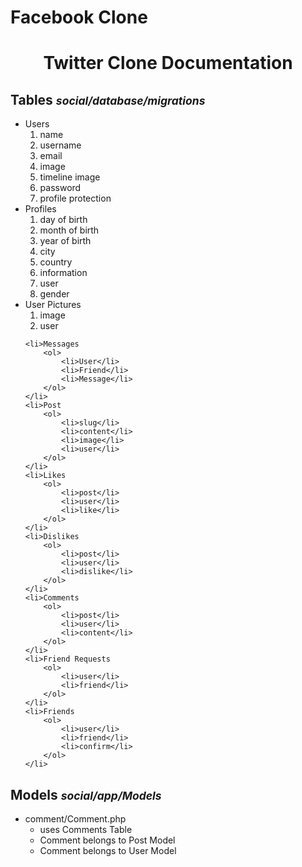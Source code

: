# Facebook Clone

<h1 style="text-align: center;">Twitter Clone Documentation</h1>
<h2>Tables <small style="font-style: italic;">social/database/migrations</small></h2>
<ul>
    <li>Users
        <ol>
            <li>name</li>
            <li>username</li>
            <li>email</li>
            <li>image</li>
            <li>timeline image</li>
            <li>password</li>
            <li>profile protection</li>
        </ol>
    </li>
    <li>Profiles
        <ol>
            <li>day of birth</li>
            <li>month of birth</li>
            <li>year of birth</li>
            <li>city</li>
            <li>country</li>
            <li>information</li>
            <li>user</li>
            <li>gender</li>
        </ol>
    </li>
    <li>User Pictures
        <ol>
            <li>image</li>
            <li>user</li>            
        </ol>
    </li>
    
    <li>Messages
        <ol>
            <li>User</li>
            <li>Friend</li> 
            <li>Message</li>                      
        </ol>
    </li>
    <li>Post
        <ol>
            <li>slug</li>
            <li>content</li> 
            <li>image</li>  
            <li>user</li>                      
        </ol>
    </li>
    <li>Likes
        <ol>
            <li>post</li>  
            <li>user</li>  
            <li>like</li> 
        </ol>
    </li>
    <li>Dislikes
        <ol>
            <li>post</li>  
            <li>user</li>  
            <li>dislike</li> 
        </ol>
    </li>
    <li>Comments
        <ol>
            <li>post</li>  
            <li>user</li>  
            <li>content</li> 
        </ol>
    </li>
    <li>Friend Requests
        <ol>
            <li>user</li>  
            <li>friend</li>             
        </ol>
    </li>
    <li>Friends
        <ol>
            <li>user</li>  
            <li>friend</li> 
            <li>confirm</li>            
        </ol>
    </li>    
</ul>
<h2>Models <small style="font-style: italic;">social/app/Models</small></h2>
<ul>
    <li>comment/Comment.php
        <ul> 
            <li>uses Comments Table</li>
            <li>Comment belongs to Post Model</li>
            <li>Comment belongs to User Model</li>
        </ul>
    </li>
</ul>

